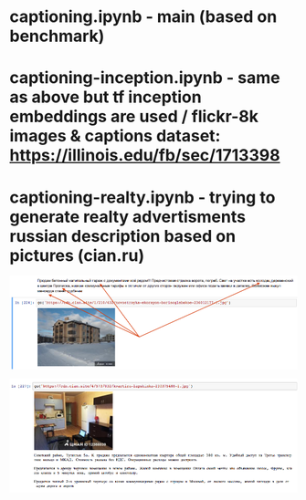 # captioning.ipynb - main (based on benchmark)
# captioning-inception.ipynb - same as above but tf inception embeddings are used / flickr-8k images & captions dataset: https://illinois.edu/fb/sec/1713398
# captioning-realty.ipynb - trying to generate realty advertisments russian description based on pictures (cian.ru)


![alt text](https://github.com/alexlokotochek/mipt-ml-2017/blob/master/lstm/1.png)

![alt text](https://github.com/alexlokotochek/mipt-ml-2017/blob/master/lstm/2.png)